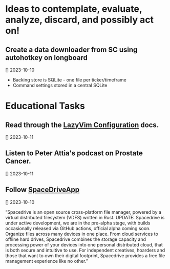 # Ideas to contemplate, evaluate, analyze, discard, and possibly act on!

## Create a data downloader from SC using autohotkey on longboard
[] 2023-10-10
- Backing store is SQLite - one file per ticker/timeframe
- Command settings stored in a central SQLite


# Educational Tasks

## Read through the [LazyVim Configuration](https://www.lazyvim.org/configuration) docs.
[] 2023-10-11

## Listen to Peter Attia's podcast on Prostate Cancer.
[]  2023-10-11


## Follow [SpaceDriveApp](https://github.com/spacedriveapp/spacedrive)
[] 2023-10-10

“Spacedrive is an open source cross-platform file manager, powered by a virtual 
distributed filesystem (VDFS) written in Rust. UPDATE: Spacedrive is under active 
development, we are in the pre-alpha stage, with builds occasionally released via 
GitHub actions, official alpha coming soon. Organize files across many devices in 
one place. From cloud services to offline hard drives, Spacedrive combines the 
storage capacity and processing power of your devices into one personal distributed 
cloud, that is both secure and intuitive to use. For independent creatives, hoarders 
and those that want to own their digital footprint, Spacedrive provides a free file 
management experience like no other.”


